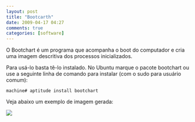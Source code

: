 ```yaml
---
layout: post
title: "Bootcarth"
date: 2009-04-17 04:27
comments: true
categories: [software]
---
```


O Bootchart é um programa que acompanha o boot do computador e cria uma imagem descritiva dos processos inicializados.

Para usá-lo basta tê-lo instalado. No Ubuntu marque o pacote bootchart ou use a seguinte linha de comando para instalar (com o sudo para usuário comum):

    machine# aptitude install bootchart

Veja abaixo um exemplo de imagem gerada:

<a href="http://picasaweb.google.com/lh/photo/fHP5XJysT4XhSrvvkXWJwg?feat=embedwebsite"><img src="http://lh5.ggpht.com/_5r9AMhQKuQY/Sehm48o9FxI/AAAAAAAAIl0/TZ_QoGfIQLo/s400/intrepid-20090417-1.png" /></a>
